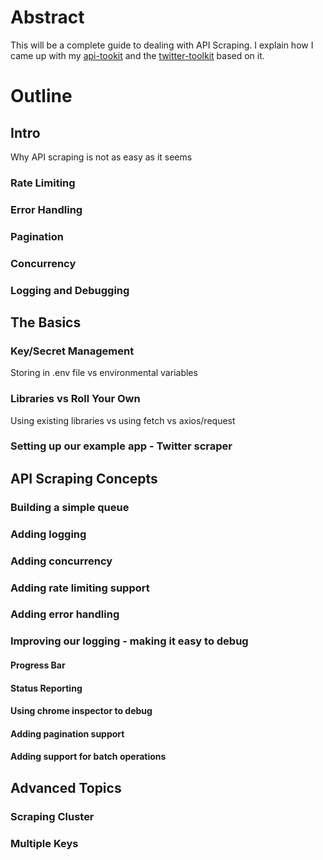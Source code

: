 # Abstract
This will be a complete guide to dealing with API Scraping. I explain how I came up with my [api-tookit](https://github.com/tolicodes/node-api-toolkit) and the [twitter-toolkit](https://github.com/tolicodes/twitter-toolkit) based on it. 

# Outline
## Intro
Why API scraping is not as easy as it seems

### Rate Limiting

### Error Handling

### Pagination
 
### Concurrency

### Logging and Debugging

## The Basics
### Key/Secret Management
Storing in .env file vs environmental variables
  
### Libraries vs Roll Your Own 
 Using existing libraries vs using fetch vs axios/request
### Setting up our example app - Twitter scraper

## API Scraping Concepts

###  Building a simple queue 
 
### Adding logging

### Adding concurrency 

###  Adding rate limiting support
 
###  Adding error handling
 
### Improving our logging - making it easy to debug
 
 #### Progress Bar
  
#### Status Reporting
  
#### Using chrome inspector to debug

####  Adding pagination support

#### Adding support for batch operations

## Advanced Topics
### Scraping Cluster

### Multiple Keys
<!--stackedit_data:
eyJoaXN0b3J5IjpbNTkwNjIyMzE4LDI5ODMzODk0NCwtMTQwMj
Q0MDc5NV19
-->